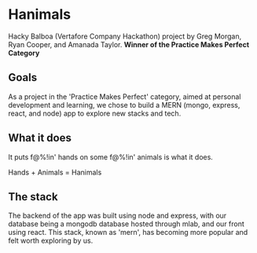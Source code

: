 # Hanimals

Hacky Balboa (Vertafore Company Hackathon) project by Greg Morgan, Ryan Cooper, and Amanada Taylor.
**Winner of the Practice Makes Perfect Category**

## Goals

As a project in the 'Practice Makes Perfect' category, aimed at personal development and learning, we chose to build a MERN (mongo, express, react, and node) app to explore new stacks and tech. 

## What it does

It puts f@%!in' hands on some f@%!in' animals is what it does.

Hands + Animals = Hanimals

## The stack

The backend of the app was built using node and express, with our database being a mongodb database hosted through mlab, and our front using react. This stack, known as 'mern', has becoming more popular and felt worth exploring by us.
